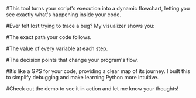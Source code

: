 #This tool turns your script's execution into a dynamic flowchart, letting you see exactly what's happening inside your code.

#Ever felt lost trying to trace a bug? My visualizer shows you:

#The exact path your code follows.

#The value of every variable at each step.

#The decision points that change your program's flow.

#It’s like a GPS for your code, providing a clear map of its journey. I built this to simplify debugging and make learning Python more intuitive.

#Check out the demo to see it in action and let me know your thoughts!
